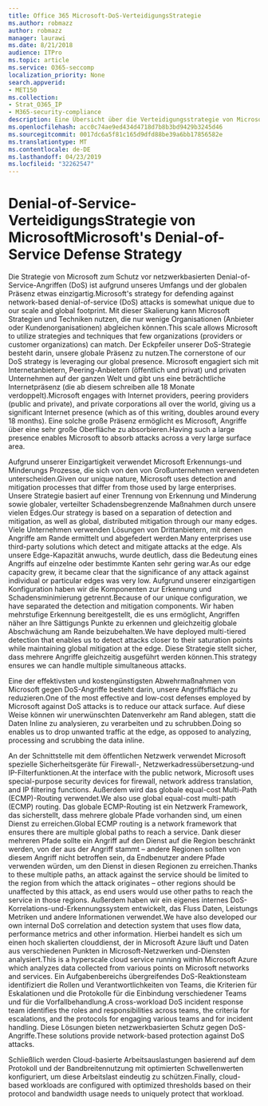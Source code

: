 ```yaml
---
title: Office 365 Microsoft-DoS-VerteidigungsStrategie
ms.author: robmazz
author: robmazz
manager: laurawi
ms.date: 8/21/2018
audience: ITPro
ms.topic: article
ms.service: O365-seccomp
localization_priority: None
search.appverid:
- MET150
ms.collection:
- Strat_O365_IP
- M365-security-compliance
description: Eine Übersicht über die Verteidigungsstrategie von Microsoft für den Umgang mit DoS-Angriffen (Denial-of-Service).
ms.openlocfilehash: acc0c74ae9ed434d4718d7b8b3bd9429b3245d46
ms.sourcegitcommit: 0017dc6a5f81c165d9dfd88be39a6bb17856582e
ms.translationtype: MT
ms.contentlocale: de-DE
ms.lasthandoff: 04/23/2019
ms.locfileid: "32262547"
---
```

# <a name="microsofts-denial-of-service-defense-strategy"></a><span data-ttu-id="cb553-103">Denial-of-Service-VerteidigungsStrategie von Microsoft</span><span class="sxs-lookup"><span data-stu-id="cb553-103">Microsoft's Denial-of-Service Defense Strategy</span></span>

<span data-ttu-id="cb553-104">Die Strategie von Microsoft zum Schutz vor netzwerkbasierten Denial-of-Service-Angriffen (DoS) ist aufgrund unseres Umfangs und der globalen Präsenz etwas einzigartig.</span><span class="sxs-lookup"><span data-stu-id="cb553-104">Microsoft's strategy for defending against network-based denial-of-service (DoS) attacks is somewhat unique due to our scale and global footprint.</span></span> <span data-ttu-id="cb553-105">Mit dieser Skalierung kann Microsoft Strategien und Techniken nutzen, die nur wenige Organisationen (Anbieter oder Kundenorganisationen) abgleichen können.</span><span class="sxs-lookup"><span data-stu-id="cb553-105">This scale allows Microsoft to utilize strategies and techniques that few organizations (providers or customer organizations) can match.</span></span> <span data-ttu-id="cb553-106">Der Eckpfeiler unserer DoS-Strategie besteht darin, unsere globale Präsenz zu nutzen.</span><span class="sxs-lookup"><span data-stu-id="cb553-106">The cornerstone of our DoS strategy is leveraging our global presence.</span></span> <span data-ttu-id="cb553-107">Microsoft engagiert sich mit Internetanbietern, Peering-Anbietern (öffentlich und privat) und privaten Unternehmen auf der ganzen Welt und gibt uns eine beträchtliche Internetpräsenz (die ab diesem schreiben alle 18 Monate verdoppelt).</span><span class="sxs-lookup"><span data-stu-id="cb553-107">Microsoft engages with Internet providers, peering providers (public and private), and private corporations all over the world, giving us a significant Internet presence (which as of this writing, doubles around every 18 months).</span></span> <span data-ttu-id="cb553-108">Eine solche große Präsenz ermöglicht es Microsoft, Angriffe über eine sehr große Oberfläche zu absorbieren.</span><span class="sxs-lookup"><span data-stu-id="cb553-108">Having such a large presence enables Microsoft to absorb attacks across a very large surface area.</span></span>

<span data-ttu-id="cb553-109">Aufgrund unserer Einzigartigkeit verwendet Microsoft Erkennungs-und Minderungs Prozesse, die sich von den von Großunternehmen verwendeten unterscheiden.</span><span class="sxs-lookup"><span data-stu-id="cb553-109">Given our unique nature, Microsoft uses detection and mitigation processes that differ from those used by large enterprises.</span></span> <span data-ttu-id="cb553-110">Unsere Strategie basiert auf einer Trennung von Erkennung und Minderung sowie globaler, verteilter Schadensbegrenzende Maßnahmen durch unsere vielen Edges.</span><span class="sxs-lookup"><span data-stu-id="cb553-110">Our strategy is based on a separation of detection and mitigation, as well as global, distributed mitigation through our many edges.</span></span> <span data-ttu-id="cb553-111">Viele Unternehmen verwenden Lösungen von Drittanbietern, mit denen Angriffe am Rande ermittelt und abgefedert werden.</span><span class="sxs-lookup"><span data-stu-id="cb553-111">Many enterprises use third-party solutions which detect and mitigate attacks at the edge.</span></span> <span data-ttu-id="cb553-112">Als unsere Edge-Kapazität anwuchs, wurde deutlich, dass die Bedeutung eines Angriffs auf einzelne oder bestimmte Kanten sehr gering war.</span><span class="sxs-lookup"><span data-stu-id="cb553-112">As our edge capacity grew, it became clear that the significance of any attack against individual or particular edges was very low.</span></span> <span data-ttu-id="cb553-113">Aufgrund unserer einzigartigen Konfiguration haben wir die Komponenten zur Erkennung und Schadensminimierung getrennt.</span><span class="sxs-lookup"><span data-stu-id="cb553-113">Because of our unique configuration, we have separated the detection and mitigation components.</span></span> <span data-ttu-id="cb553-114">Wir haben mehrstufige Erkennung bereitgestellt, die es uns ermöglicht, Angriffen näher an Ihre Sättigungs Punkte zu erkennen und gleichzeitig globale Abschwächung am Rande beizubehalten.</span><span class="sxs-lookup"><span data-stu-id="cb553-114">We have deployed multi-tiered detection that enables us to detect attacks closer to their saturation points while maintaining global mitigation at the edge.</span></span> <span data-ttu-id="cb553-115">Diese Strategie stellt sicher, dass mehrere Angriffe gleichzeitig ausgeführt werden können.</span><span class="sxs-lookup"><span data-stu-id="cb553-115">This strategy ensures we can handle multiple simultaneous attacks.</span></span>

<span data-ttu-id="cb553-116">Eine der effektivsten und kostengünstigsten Abwehrmaßnahmen von Microsoft gegen DoS-Angriffe besteht darin, unsere Angriffsfläche zu reduzieren.</span><span class="sxs-lookup"><span data-stu-id="cb553-116">One of the most effective and low-cost defenses employed by Microsoft against DoS attacks is to reduce our attack surface.</span></span> <span data-ttu-id="cb553-117">Auf diese Weise können wir unerwünschten Datenverkehr am Rand ablegen, statt die Daten Inline zu analysieren, zu verarbeiten und zu schrubben.</span><span class="sxs-lookup"><span data-stu-id="cb553-117">Doing so enables us to drop unwanted traffic at the edge, as opposed to analyzing, processing and scrubbing the data inline.</span></span>

<span data-ttu-id="cb553-118">An der Schnittstelle mit dem öffentlichen Netzwerk verwendet Microsoft spezielle Sicherheitsgeräte für Firewall-, Netzwerkadressübersetzung-und IP-Filterfunktionen.</span><span class="sxs-lookup"><span data-stu-id="cb553-118">At the interface with the public network, Microsoft uses special-purpose security devices for firewall, network address translation, and IP filtering functions.</span></span> <span data-ttu-id="cb553-119">Außerdem wird das globale equal-cost Multi-Path (ECMP)-Routing verwendet.</span><span class="sxs-lookup"><span data-stu-id="cb553-119">We also use global equal-cost multi-path (ECMP) routing.</span></span> <span data-ttu-id="cb553-120">Das globale ECMP-Routing ist ein Netzwerk Framework, das sicherstellt, dass mehrere globale Pfade vorhanden sind, um einen Dienst zu erreichen.</span><span class="sxs-lookup"><span data-stu-id="cb553-120">Global ECMP routing is a network framework that ensures there are multiple global paths to reach a service.</span></span> <span data-ttu-id="cb553-121">Dank dieser mehreren Pfade sollte ein Angriff auf den Dienst auf die Region beschränkt werden, von der aus der Angriff stammt – andere Regionen sollten von diesem Angriff nicht betroffen sein, da Endbenutzer andere Pfade verwenden würden, um den Dienst in diesen Regionen zu erreichen.</span><span class="sxs-lookup"><span data-stu-id="cb553-121">Thanks to these multiple paths, an attack against the service should be limited to the region from which the attack originates – other regions should be unaffected by this attack, as end users would use other paths to reach the service in those regions.</span></span> <span data-ttu-id="cb553-122">Außerdem haben wir ein eigenes internes DoS-Korrelations-und-Erkennungssystem entwickelt, das Fluss Daten, Leistungs Metriken und andere Informationen verwendet.</span><span class="sxs-lookup"><span data-stu-id="cb553-122">We have also developed our own internal DoS correlation and detection system that uses flow data, performance metrics and other information.</span></span> <span data-ttu-id="cb553-123">Hierbei handelt es sich um einen hoch skalierten clouddienst, der in Microsoft Azure läuft und Daten aus verschiedenen Punkten in Microsoft-Netzwerken und-Diensten analysiert.</span><span class="sxs-lookup"><span data-stu-id="cb553-123">This is a hyperscale cloud service running within Microsoft Azure which analyzes data collected from various points on Microsoft networks and services.</span></span> <span data-ttu-id="cb553-124">Ein Aufgabenbereichs übergreifendes DoS-Reaktionsteam identifiziert die Rollen und Verantwortlichkeiten von Teams, die Kriterien für Eskalationen und die Protokolle für die Einbindung verschiedener Teams und für die Vorfallbehandlung.</span><span class="sxs-lookup"><span data-stu-id="cb553-124">A cross-workload DoS incident response team identifies the roles and responsibilities across teams, the criteria for escalations, and the protocols for engaging various teams and for incident handling.</span></span> <span data-ttu-id="cb553-125">Diese Lösungen bieten netzwerkbasierten Schutz gegen DoS-Angriffe.</span><span class="sxs-lookup"><span data-stu-id="cb553-125">These solutions provide network-based protection against DoS attacks.</span></span>

<span data-ttu-id="cb553-126">Schließlich werden Cloud-basierte Arbeitsauslastungen basierend auf dem Protokoll und der Bandbreitennutzung mit optimierten Schwellenwerten konfiguriert, um diese Arbeitslast eindeutig zu schützen.</span><span class="sxs-lookup"><span data-stu-id="cb553-126">Finally, cloud-based workloads are configured with optimized thresholds based on their protocol and bandwidth usage needs to uniquely protect that workload.</span></span>
